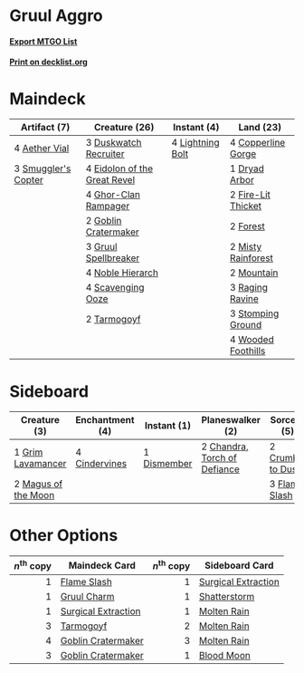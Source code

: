 # Gruul Aggro

#### [Export MTGO List](../collection/Gruul%20Aggro/Gruul%20Aggro.txt)
#### [Print on decklist.org](http://decklist.org/?deckmain=4%09Aether%20Vial%0A4%09Copperline%20Gorge%0A1%09Dryad%20Arbor%0A3%09Duskwatch%20Recruiter%0A4%09Eidolon%20of%20the%20Great%20Revel%0A2%09Fire-Lit%20Thicket%0A2%09Forest%0A4%09Ghor-Clan%20Rampager%0A2%09Goblin%20Cratermaker%0A3%09Gruul%20Spellbreaker%0A4%09Lightning%20Bolt%0A2%09Misty%20Rainforest%0A2%09Mountain%0A4%09Noble%20Hierarch%0A3%09Raging%20Ravine%0A4%09Scavenging%20Ooze%0A3%09Smuggler's%20Copter%0A3%09Stomping%20Ground%0A2%09Tarmogoyf%0A4%09Wooded%20Foothills&deckside=2%09Chandra,%20Torch%20of%20Defiance%0A4%09Cindervines%0A2%09Crumble%20to%20Dust%0A1%09Dismember%0A3%09Flame%20Slash%0A1%09Grim%20Lavamancer%0A2%09Magus%20of%20the%20Moon)
# Maindeck

|                                         Artifact (7)                                         |                                             Creature (26)                                             |                                      Instant (4)                                       |                                          Land (23)                                          |
|----------------------------------------------------------------------------------------------|-------------------------------------------------------------------------------------------------------|----------------------------------------------------------------------------------------|---------------------------------------------------------------------------------------------|
|4 [Aether Vial](http://gatherer.wizards.com/Pages/Card/Details.aspx?multiverseid=48146)       |3 [Duskwatch Recruiter](http://gatherer.wizards.com/Pages/Card/Details.aspx?multiverseid=409961)       |4 [Lightning Bolt](http://gatherer.wizards.com/Pages/Card/Details.aspx?multiverseid=806)|4 [Copperline Gorge](http://gatherer.wizards.com/Pages/Card/Details.aspx?multiverseid=209408)|
|3 [Smuggler's Copter](http://gatherer.wizards.com/Pages/Card/Details.aspx?multiverseid=417808)|4 [Eidolon of the Great Revel](http://gatherer.wizards.com/Pages/Card/Details.aspx?multiverseid=442117)|                                                                                        |1 [Dryad Arbor](http://gatherer.wizards.com/Pages/Card/Details.aspx?multiverseid=136196)     |
|                                                                                              |4 [Ghor-Clan Rampager](http://gatherer.wizards.com/Pages/Card/Details.aspx?multiverseid=366287)        |                                                                                        |2 [Fire-Lit Thicket](http://gatherer.wizards.com/Pages/Card/Details.aspx?multiverseid=409560)|
|                                                                                              |2 [Goblin Cratermaker](http://gatherer.wizards.com/Pages/Card/Details.aspx?multiverseid=452853)        |                                                                                        |2 [Forest](http://gatherer.wizards.com/Pages/Card/Details.aspx?multiverseid=439860)          |
|                                                                                              |3 [Gruul Spellbreaker](http://gatherer.wizards.com/Pages/Card/Details.aspx?multiverseid=457323)        |                                                                                        |2 [Misty Rainforest](http://gatherer.wizards.com/Pages/Card/Details.aspx?multiverseid=405102)|
|                                                                                              |4 [Noble Hierarch](http://gatherer.wizards.com/Pages/Card/Details.aspx?multiverseid=179434)            |                                                                                        |2 [Mountain](http://gatherer.wizards.com/Pages/Card/Details.aspx?multiverseid=439859)        |
|                                                                                              |4 [Scavenging Ooze](http://gatherer.wizards.com/Pages/Card/Details.aspx?multiverseid=420783)           |                                                                                        |3 [Raging Ravine](http://gatherer.wizards.com/Pages/Card/Details.aspx?multiverseid=457142)   |
|                                                                                              |2 [Tarmogoyf](http://gatherer.wizards.com/Pages/Card/Details.aspx?multiverseid=136142)                 |                                                                                        |3 [Stomping Ground](http://gatherer.wizards.com/Pages/Card/Details.aspx?multiverseid=405110) |
|                                                                                              |                                                                                                       |                                                                                        |4 [Wooded Foothills](http://gatherer.wizards.com/Pages/Card/Details.aspx?multiverseid=405116)|


# Sideboard

|                                         Creature (3)                                         |                                    Enchantment (4)                                     |                                     Instant (1)                                      |                                           Planeswalker (2)                                            |                                        Sorcery (5)                                         |
|----------------------------------------------------------------------------------------------|----------------------------------------------------------------------------------------|--------------------------------------------------------------------------------------|-------------------------------------------------------------------------------------------------------|--------------------------------------------------------------------------------------------|
|1 [Grim Lavamancer](http://gatherer.wizards.com/Pages/Card/Details.aspx?multiverseid=430589)  |4 [Cindervines](http://gatherer.wizards.com/Pages/Card/Details.aspx?multiverseid=457305)|1 [Dismember](http://gatherer.wizards.com/Pages/Card/Details.aspx?multiverseid=382182)|2 [Chandra, Torch of Defiance](http://gatherer.wizards.com/Pages/Card/Details.aspx?multiverseid=417683)|2 [Crumble to Dust](http://gatherer.wizards.com/Pages/Card/Details.aspx?multiverseid=401850)|
|2 [Magus of the Moon](http://gatherer.wizards.com/Pages/Card/Details.aspx?multiverseid=136152)|                                                                                        |                                                                                      |                                                                                                       |3 [Flame Slash](http://gatherer.wizards.com/Pages/Card/Details.aspx?multiverseid=416914)    |


# Other Options

|*n*<sup>th</sup> copy|                                        Maindeck Card                                         |*n*<sup>th</sup> copy|                                        Sideboard Card                                        |
|--------------------:|----------------------------------------------------------------------------------------------|--------------------:|----------------------------------------------------------------------------------------------|
|                    1|[Flame Slash](http://gatherer.wizards.com/Pages/Card/Details.aspx?multiverseid=416914)        |                    1|[Surgical Extraction](http://gatherer.wizards.com/Pages/Card/Details.aspx?multiverseid=397706)|
|                    1|[Gruul Charm](http://gatherer.wizards.com/Pages/Card/Details.aspx?multiverseid=366360)        |                    1|[Shatterstorm](http://gatherer.wizards.com/Pages/Card/Details.aspx?multiverseid=130370)       |
|                    1|[Surgical Extraction](http://gatherer.wizards.com/Pages/Card/Details.aspx?multiverseid=397706)|                    1|[Molten Rain](http://gatherer.wizards.com/Pages/Card/Details.aspx?multiverseid=425928)        |
|                    3|[Tarmogoyf](http://gatherer.wizards.com/Pages/Card/Details.aspx?multiverseid=136142)          |                    2|[Molten Rain](http://gatherer.wizards.com/Pages/Card/Details.aspx?multiverseid=425928)        |
|                    4|[Goblin Cratermaker](http://gatherer.wizards.com/Pages/Card/Details.aspx?multiverseid=452853) |                    3|[Molten Rain](http://gatherer.wizards.com/Pages/Card/Details.aspx?multiverseid=425928)        |
|                    3|[Goblin Cratermaker](http://gatherer.wizards.com/Pages/Card/Details.aspx?multiverseid=452853) |                    1|[Blood Moon](http://gatherer.wizards.com/Pages/Card/Details.aspx?multiverseid=45386)          |

